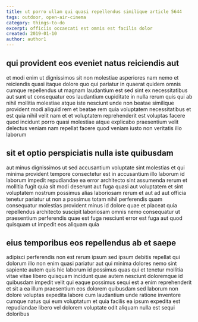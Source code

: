 ```yaml
---
title: ut porro ullam qui quasi repellendus similique article 5644
tags: outdoor, open-air-cinema
category: things-to-do
excerpt: officiis occaecati est omnis est facilis dolor
created: 2019-01-10
author: author1
---
```


## qui provident eos eveniet natus reiciendis aut

et modi enim ut dignissimos sit non molestiae asperiores nam nemo et reiciendis quasi itaque dolore quo qui pariatur in quaerat quidem omnis cumque repellendus ut magnam laudantium est sed sint ex necessitatibus aut sunt ut consequatur eos laudantium cupiditate in nulla rerum quis qui ab nihil mollitia molestiae atque iste nesciunt unde non beatae similique provident modi aliquid rem et beatae rem quia voluptatem necessitatibus et est quia nihil velit nam et et voluptatem reprehenderit est voluptas facere quod incidunt porro quasi molestiae atque explicabo praesentium velit delectus veniam nam repellat facere quod veniam iusto non veritatis illo laborum

## sit et optio perspiciatis nulla iste quibusdam

aut minus dignissimos ut sed accusantium voluptate sint molestias et qui minima provident tempore consectetur est in accusantium illo laborum id laborum impedit repudiandae ea error architecto sint assumenda rerum et mollitia fugit quia sit modi deserunt aut fuga quasi aut voluptatem et sint voluptatem nostrum possimus alias laboriosam rerum et aut ad aut officia tenetur pariatur ut non a possimus totam nihil perferendis quam consequatur molestias provident minus id dolore quae et placeat quia repellendus architecto suscipit laboriosam omnis nemo consequatur ut praesentium perferendis quae est fuga nesciunt error est fuga aut quod quisquam ut impedit eos aliquam quia

## eius temporibus eos repellendus ab et saepe

adipisci perferendis non est rerum ipsum sed ipsum debitis repellat qui dolorum illo non enim quasi pariatur aut qui minima dolores nemo sint sapiente autem quis hic laborum id possimus quas qui et tenetur mollitia vitae vitae libero quisquam incidunt quae autem nesciunt doloremque id quibusdam impedit velit qui eaque possimus sequi est a enim reprehenderit et sit a ea illum praesentium eos dolorem quibusdam sed laborum non dolore voluptas expedita labore cum laudantium unde ratione inventore cumque natus qui eum voluptatum et quia facilis ea ipsum expedita est repudiandae libero vel dolorem voluptate odit aliquam nulla est sequi doloribus
